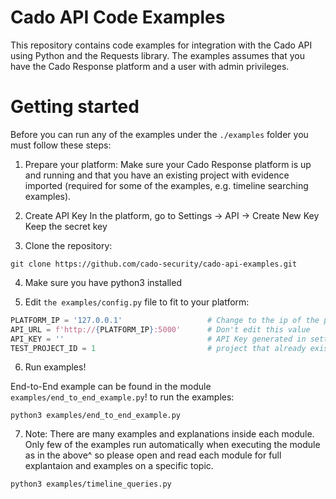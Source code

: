 # Cado API Code Examples
This repository contains code examples for integration with the Cado API using Python and the Requests library.
The examples assumes that you have the Cado Response platform and a user with admin privileges.

# Getting started
Before you can run any of the examples under the `./examples` folder you must follow these steps:

1. Prepare your platform:
Make sure your Cado Response platform is up and running and that you have an existing project with evidence imported (required for some of the examples, e.g. timeline searching examples).

2. Create API Key
In the platform, go to Settings -> API -> Create New Key
Keep the secret key

3. Clone the repository:
```
git clone https://github.com/cado-security/cado-api-examples.git
```

4. Make sure you have python3 installed

5. Edit `the examples/config.py` file to fit to your platform:
```python
PLATFORM_IP = '127.0.0.1'                   # Change to the ip of the platform
API_URL = f'http://{PLATFORM_IP}:5000'      # Don't edit this value
API_KEY = ''                                # API Key generated in settings
TEST_PROJECT_ID = 1                         # project that already exists
```

6. Run examples!

End-to-End example can be found in the module `examples/end_to_end_example.py`!
to run the examples:
```
python3 examples/end_to_end_example.py
```

7. Note:
There are many examples and explanations inside each module. Only few of the examples run automatically when executing the module as in the above^ so please open and read each module for full explantaion and examples on a specific topic.

```
python3 examples/timeline_queries.py
```
